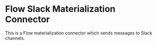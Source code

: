 Flow Slack Materialization Connector
====================================

This is a Flow materialization connector which sends messages to
Slack channels.